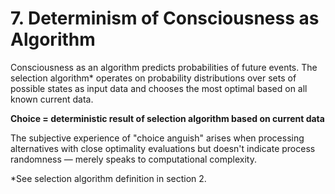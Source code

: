 # 7. Determinism of Consciousness as Algorithm

Consciousness as an algorithm predicts probabilities of future events. The selection algorithm* operates on probability distributions over sets of possible states as input data and chooses the most optimal based on all known current data.

**Choice = deterministic result of selection algorithm based on current data**

The subjective experience of "choice anguish" arises when processing alternatives with close optimality evaluations but doesn't indicate process randomness — merely speaks to computational complexity.

*See selection algorithm definition in section 2.